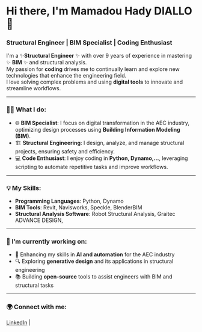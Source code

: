 # Hi there, I'm Mamadou Hady DIALLO 👋

### Structural Engineer | BIM Specialist | Coding Enthusiast

I'm a ✨**Structural Engineer** ✨ with over 9 years of experience in mastering ✨ **BIM** ✨ and structural analysis.  
My passion for **coding** drives me to continually learn and explore new technologies that enhance the engineering field.  
I love solving complex problems and using **digital tools** to innovate and streamline workflows.

---

### 👨‍💻 What I do:

- 🌐 **BIM Specialist**: I focus on digital transformation in the AEC industry, optimizing design processes using **Building Information Modeling (BIM)**.  
- 🏗️ **Structural Engineering**: I design, analyze, and manage structural projects, ensuring safety and efficiency.  
- 💻 **Code Enthusiast**: I enjoy coding in **Python, Dynamo,...**, leveraging scripting to automate repetitive tasks and improve workflows.

---

### 💡 My Skills:

- **Programming Languages**: Python, Dynamo  
- **BIM Tools**: Revit, Navisworks, Speckle, BlenderBIM 
- **Structural Analysis Software**: Robot Structural Analysis, Graitec ADVANCE DESIGN,  

---

### 🎯 I’m currently working on:

- 🌱 Enhancing my skills in **AI and automation** for the AEC industry  
- 🔍 Exploring **generative design** and its applications in structural engineering  
- 📚 Building **open-source** tools to assist engineers with BIM and structural tasks

---

### 🌍 Connect with me:

[LinkedIn](www.linkedin.com/in/mhdingbi) | 

<!--  
**MHDINGBI/MHDINGBI** is a ✨ _special_ ✨ repository because its `README.md` (this file) appears on your GitHub profile.

Here are some ideas to get you started:

- 🔭 I’m currently working on ...
- 🌱 I’m currently learning ...
- 👯 I’m looking to collaborate on ...
- 🤔 I’m looking for help with ...
- 💬 Ask me about ...
- 📫 How to reach me: ...
- 😄 Pronouns: ...
- ⚡ Fun fact: ...
-->
